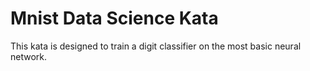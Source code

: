 # Mnist Data Science Kata
This kata is designed to train a digit classifier on the most basic neural network. 
